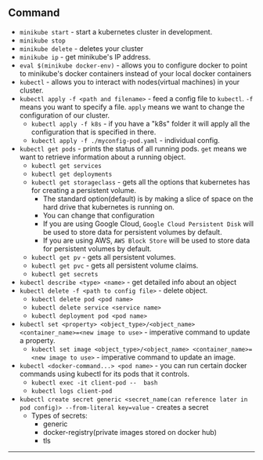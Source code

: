 ## Command
- `minikube start` - start a kubernetes cluster in development.
- `minikube stop`
- `minikube delete` - deletes your cluster
- `minikube ip` - get minikube's IP address.
- `eval $(minikube docker-env)` - allows you to configure docker to point to minikube's docker containers instead of your local docker containers
- `kubectl` - allows you to interact with nodes(virtual machines) in your cluster.
- `kubectl apply -f <path and filename>` - feed a config file to `kubectl`. `-f` means you want to specify a file. `apply` means we want to change the configuration of our cluster.
  - `kubectl apply -f k8s` - if you have a "k8s" folder it will apply all the configuration that is specified in there.
  - `kubectl apply -f ./myconfig-pod.yaml` - individual config.
- `kubectl get pods` - prints the status of all running pods. `get` means we want to retrieve information about a running object.
  - `kubectl get services`
  - `kubectl get deployments`
  - `kubectl get storageclass` - gets all the options that kubernetes has for creating a persistent volume.
    - The standard option(default) is by making a slice of space on the hard drive that kubernetes is running on.
    - You can change that configuration
    - If you are using Google Cloud, `Google Cloud Persistent Disk` will be used to store data for persistent volumes by default.
    - If you are using AWS, `AWS Block Store` will be used to store data for persistent volumes by default.
  - `kubectl get pv` - gets all persistent volumes.
  - `kubectl get pvc` - gets all persistent volume claims.
  - `kubectl get secrets`
- `kubectl describe <type> <name>` - get detailed info about an object
- `kubectl delete -f <path to config file>` - delete object.
  - `kubectl delete pod <pod name>`
  - `kubectl delete service <service name>`
  - `kubectl deployment pod <pod name>`
- `kubectl set <property> <object_type>/<object_name> <container_name>=<new image to use>` - imperative command to update a property.
  - `kubectl set image <object_type>/<object_name> <container_name>=<new image to use>` - imperative command to update an image.
- `kubectl <docker-command...> <pod name>` - you can run certain docker commands using kubectl for its pods that it controls.
  - `kubectl exec -it client-pod --  bash`
  - `kubectl logs client-pod`
- `kubectl create secret generic <secret_name(can reference later in pod config)> --from-literal key=value` - creates a secret 
  - Types of secrets:
    - generic
    - docker-registry(private images stored on docker hub)
    - tls
---